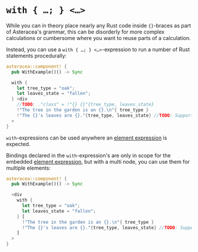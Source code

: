 # `with { …; } <…>`

While you can in theory place nearly any Rust code inside `{}`-braces as part of Asteracea's grammar, this can be disorderly for more complex calculations or cumbersome where you want to reuse parts of a calculation.

Instead, you can use a `with { …; } <…>`-expression to run a number of Rust statements procedurally:

```rust asteracea=WithExample
asteracea::component! {
  pub WithExample()() -> Sync

  with {
    let tree_type = "oak";
    let leaves_state = "fallen";
  } <div
    //TODO: ."class" = !"{} {}"{tree_type, leaves_state}
    !"The tree in the garden is an {}.\n"{ tree_type }
    !"The {}'s leaves are {}."{tree_type, leaves_state} //TODO: Support named formatting parameters.
  >
}
```

`with`-expressions can be used anywhere an [element expression](*) is expected.

Bindings declared in the `with`-expression's are only in scope for the embedded [element expression](*), but with a multi node, you can use them for multiple elements:

```rust asteracea=WithExample
asteracea::component! {
  pub WithExample()() -> Sync

  <div
    with {
      let tree_type = "oak";
      let leaves_state = "fallen";
    } [
      !"The tree in the garden is an {}.\n"{ tree_type }
      !"The {}'s leaves are {}."{tree_type, leaves_state} //TODO: Support named formatting parameters.
    ]
  >
}
```

